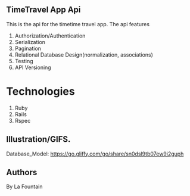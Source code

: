 ## TimeTravel App Api

This is the api for the timetime travel app. The api features

1. Authorization/Authentication
2. Serialization
3. Pagination
4. Relational Database Design(normalization, associations)
5. Testing
6. API Versioning

# Technologies

1. Ruby
2. Rails
3. Rspec

## Illustration/GIFS.
Database_Model: https://go.gliffy.com/go/share/sn0dsl9tb07ew9i2guph

## Authors

By La Fountain
